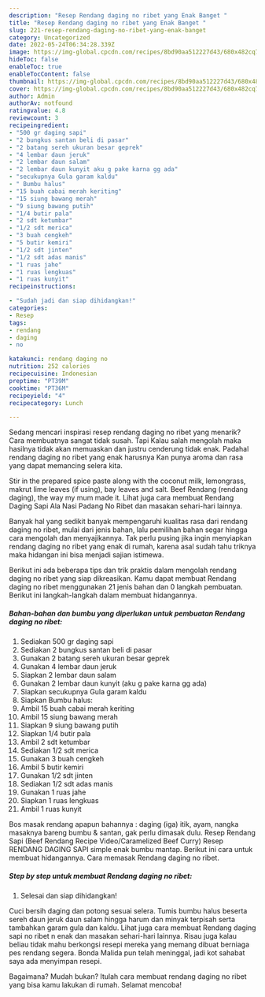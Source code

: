```yaml
---
description: "Resep Rendang daging no ribet yang Enak Banget "
title: "Resep Rendang daging no ribet yang Enak Banget "
slug: 221-resep-rendang-daging-no-ribet-yang-enak-banget
category: Uncategorized
date: 2022-05-24T06:34:28.339Z
image: https://img-global.cpcdn.com/recipes/8bd90aa512227d43/680x482cq70/rendang-daging-no-ribet-foto-resep-utama.jpg
hideToc: false
enableToc: true
enableTocContent: false
thumbnail: https://img-global.cpcdn.com/recipes/8bd90aa512227d43/680x482cq70/rendang-daging-no-ribet-foto-resep-utama.jpg
cover: https://img-global.cpcdn.com/recipes/8bd90aa512227d43/680x482cq70/rendang-daging-no-ribet-foto-resep-utama.jpg
author: Admin
authorAv: notfound
ratingvalue: 4.8
reviewcount: 3
recipeingredient:
- "500 gr daging sapi"
- "2 bungkus santan beli di pasar"
- "2 batang sereh ukuran besar geprek"
- "4 lembar daun jeruk"
- "2 lembar daun salam"
- "2 lembar daun kunyit aku g pake karna gg ada"
- "secukupnya Gula garam kaldu"
- " Bumbu halus"
- "15 buah cabai merah keriting"
- "15 siung bawang merah"
- "9 siung bawang putih"
- "1/4 butir pala"
- "2 sdt ketumbar"
- "1/2 sdt merica"
- "3 buah cengkeh"
- "5 butir kemiri"
- "1/2 sdt jinten"
- "1/2 sdt adas manis"
- "1 ruas jahe"
- "1 ruas lengkuas"
- "1 ruas kunyit"
recipeinstructions:

- "Sudah jadi dan siap dihidangkan!"
categories:
- Resep
tags:
- rendang
- daging
- no

katakunci: rendang daging no 
nutrition: 252 calories
recipecuisine: Indonesian
preptime: "PT39M"
cooktime: "PT36M"
recipeyield: "4"
recipecategory: Lunch

---
```



Sedang mencari inspirasi resep rendang daging no ribet yang menarik? Cara membuatnya sangat tidak susah. Tapi Kalau salah mengolah maka hasilnya tidak akan memuaskan dan justru cenderung tidak enak. Padahal rendang daging no ribet yang enak harusnya Kan punya aroma dan rasa yang dapat memancing selera kita.


Stir in the prepared spice paste along with the coconut milk, lemongrass, makrut lime leaves (if using), bay leaves and salt. Beef Rendang (rendang daging), the way my mum made it. Lihat juga cara membuat Rendang Daging Sapi Ala Nasi Padang No Ribet dan masakan sehari-hari lainnya.

Banyak hal yang sedikit banyak mempengaruhi kualitas rasa dari rendang daging no ribet, mulai dari jenis bahan, lalu pemilihan bahan segar hingga cara mengolah dan menyajikannya. Tak perlu pusing jika ingin menyiapkan rendang daging no ribet yang enak di rumah, karena asal sudah tahu triknya maka hidangan ini bisa menjadi sajian istimewa.


Berikut ini ada beberapa tips dan trik praktis dalam mengolah rendang daging no ribet yang siap dikreasikan. Kamu dapat membuat Rendang daging no ribet menggunakan 21 jenis bahan dan 0 langkah pembuatan. Berikut ini langkah-langkah dalam membuat hidangannya.

<!--inarticleads1-->

##### Bahan-bahan dan bumbu yang diperlukan untuk pembuatan Rendang daging no ribet:

1. Sediakan 500 gr daging sapi
1. Sediakan 2 bungkus santan beli di pasar
1. Gunakan 2 batang sereh ukuran besar geprek
1. Gunakan 4 lembar daun jeruk
1. Siapkan 2 lembar daun salam
1. Gunakan 2 lembar daun kunyit (aku g pake karna gg ada)
1. Siapkan secukupnya Gula garam kaldu
1. Siapkan  Bumbu halus:
1. Ambil 15 buah cabai merah keriting
1. Ambil 15 siung bawang merah
1. Siapkan 9 siung bawang putih
1. Siapkan 1/4 butir pala
1. Ambil 2 sdt ketumbar
1. Sediakan 1/2 sdt merica
1. Gunakan 3 buah cengkeh
1. Ambil 5 butir kemiri
1. Gunakan 1/2 sdt jinten
1. Sediakan 1/2 sdt adas manis
1. Gunakan 1 ruas jahe
1. Siapkan 1 ruas lengkuas
1. Ambil 1 ruas kunyit


Bos masak rendang apapun bahannya : daging (iga) itik, ayam, nangka masaknya bareng bumbu &amp; santan, gak perlu dimasak dulu. Resep Rendang Sapi (Beef Rendang Recipe Video/Caramelized Beef Curry) Resep RENDANG DAGING SAPI simple enak bumbu mantap. Berikut ini cara untuk membuat hidangannya. Cara memasak Rendang daging no ribet. 

<!--inarticleads2-->

##### Step by step untuk membuat Rendang daging no ribet:


1. Selesai dan siap dihidangkan!

Cuci bersih daging dan potong sesuai selera. Tumis bumbu halus beserta sereh daun jeruk daun salam hingga harum dan minyak terpisah serta tambahkan garam gula dan kaldu. Lihat juga cara membuat Rendang daging sapi no ribet n enak dan masakan sehari-hari lainnya. Risau juga kalau beliau tidak mahu berkongsi resepi mereka yang memang dibuat berniaga pes rendang segera. Bonda Malida pun telah meninggal, jadi kot sahabat saya ada menyimpan resepi. 

Bagaimana? Mudah bukan? Itulah cara membuat rendang daging no ribet yang bisa kamu lakukan di rumah. Selamat mencoba!
